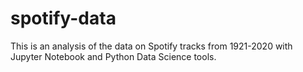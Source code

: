 # spotify-data
This is an analysis of the data on Spotify tracks from 1921-2020 with Jupyter Notebook and Python Data Science tools. 
